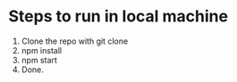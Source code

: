 # Steps to run in local machine
1. Clone the repo with git clone
2. npm install
3. npm start
4. Done.
